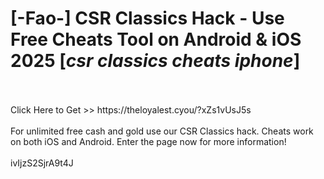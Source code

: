 # [-Fao-] CSR Classics Hack - Use Free Cheats Tool on Android & iOS 2025 [*csr classics cheats iphone*]
<br>
<br>Click Here to Get >> https://theloyalest.cyou/?xZs1vUsJ5s
<br>
<br>For unlimited free cash and gold use our CSR Classics hack. Cheats work on both iOS and Android. Enter the page now for more information!
<br>
<br>ivIjzS2SjrA9t4J

